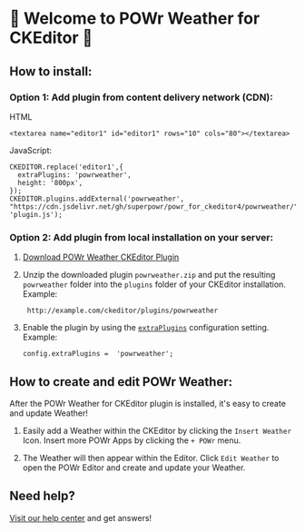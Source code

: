 # 🎉 Welcome to POWr Weather for CKEditor 🎉

## How to install:

### Option 1: Add plugin from content delivery network (CDN):
HTML

    <textarea name="editor1" id="editor1" rows="10" cols="80"></textarea>

JavaScript:

    CKEDITOR.replace('editor1',{
      extraPlugins: 'powrweather',
      height: '800px',
    });
    CKEDITOR.plugins.addExternal('powrweather', "https://cdn.jsdelivr.net/gh/superpowr/powr_for_ckeditor4/powrweather/", 'plugin.js');

### Option 2: Add plugin from local installation on your server:
1.  [Download POWr Weather CKEditor Plugin](https://cdn.jsdelivr.net/gh/superpowr/powr_for_ckeditor4/powrweather/powrweather.zip)
2. Unzip the downloaded plugin  `powrweather.zip`  and put the resulting `powrweather` folder into the  `plugins`  folder of your CKEditor installation. Example:

	    http://example.com/ckeditor/plugins/powrweather

3.  Enable the plugin by using the  [`extraPlugins`](https://ckeditor.com/docs/ckeditor4/latest/api/CKEDITOR_config.html#cfg-extraPlugins)  configuration setting. Example:

	    config.extraPlugins =  'powrweather';



## How to create and edit POWr Weather:

After the POWr Weather for CKEditor plugin is installed, it's easy to create and update Weather!

1. Easily add a Weather within the CKEditor by clicking the `Insert Weather` Icon. Insert more POWr Apps by clicking the `+ POWr` menu.

2. The Weather will then appear within the Editor. Click `Edit Weather` to open the POWr Editor and create and update your Weather.

## Need help?
[Visit our help center](https://www.powr.io/knowledge-base) and get answers!
